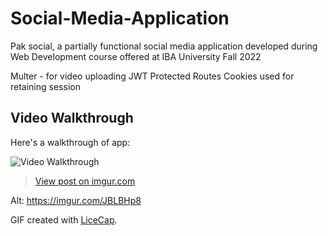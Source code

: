 # Social-Media-Application
Pak social, a partially functional social media application developed during Web Development course offered at IBA University Fall 2022

Multer - for video uploading
JWT Protected Routes
Cookies used for retaining session


## Video Walkthrough

Here's a walkthrough of app:

<img src='https://i.imgur.com/JBLBHp8.gif' title='Video Walkthrough' width='' alt='Video Walkthrough' />

<blockquote class="imgur-embed-pub" lang="en" data-id="JBLBHp8"><a href="https://imgur.com/JBLBHp8">View post on imgur.com</a></blockquote><script async src="//s.imgur.com/min/embed.js" charset="utf-8"></script>

Alt: https://imgur.com/JBLBHp8


GIF created with [LiceCap](http://www.cockos.com/licecap/).
   
 
